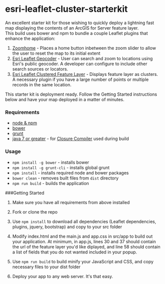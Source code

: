 # esri-leaflet-cluster-starterkit

An excellent starter kit for those wishing to quickly deploy a lightning fast map displaying the contents of an ArcGIS for Server feature layer.  
This build uses bower and npm to bundle a couple Leaflet plugins that enhance the application:

1. [Zoomhome](https://github.com/torfsen/leaflet.zoomhome) - Places a home button inbetween the zoom slider to allow the user to reset the map to its initial extent
2. [Esri Leaflet Geocoder](https://github.com/Esri/esri-leaflet-geocoder) - User can search and zoom to locations using Esri's public geocoder.  A developer can configure to include other search sources or locators.  
3. [Esri Leaflet Clustered Feature Layer](https://github.com/Esri/esri-leaflet-clustered-feature-layer) - Displays feature layer as clusters.  A necessary plugin if you have a large number of points or multiple records in the same location. 

This starter kit is deployment ready.  Follow the Getting Started instructions below and have your map deployed in a matter of minutes.  
### Requirements
* [node & npm](https://nodejs.org/)
* [bower](http://bower.io/)
* [grunt](http://gruntjs.com/)
* [java 7 or greater](https://java.com/en/download/) - for [Closure Compiler](https://github.com/google/closure-compiler) used during build

### Usage
* `npm install -g bower` - installs bower
* `npm install -g grunt-cli` - installs global grunt
* `npm install` - installs required node and bower packages
* `bower clean` - removes built files from `dist` directory
* `npm run build` - builds the application

###Getting Started<a id="getting-started"></a>

1. Make sure you have all requirements from above installed

2. Fork or clone the repo

3. Use `npm install` to download all dependencies (Leaflet dependencies, plugins, jquery, bootstrap) and copy to your src folder

4. Modify index.html and the main.js and app.css in src/app to build out your application.  At minimum, in app.js, lines 30 and 37 should contain the url of the feature layer you'd like diplayed, and line 58 should contain a list of fields that you do not wanted included in your popup.  

5. Use `npm run build` to build minify your JavaScript and CSS, and copy necessary files to your dist folder 

6. Deploy your app to any web server.  It's that easy.  
